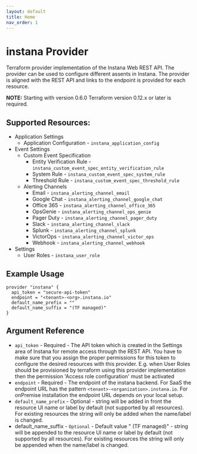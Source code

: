 ```yaml
---
layout: default
title: Home
nav_order: 1
---
```


# instana Provider

Terraform provider implementation of the Instana Web REST API. The provider can be used to configure different
assents in Instana. The provider is aligned with the REST API and links to the endpoint is provided for each 
resource. 

**NOTE:** Starting with version 0.6.0 Terraform version 0.12.x or later is required.

## Supported Resources:

* Application Settings
  * Application Configuration - `instana_application_config`
* Event Settings
  * Custom Event Specification
    * Entity Verification Rule - `instana_custom_event_spec_entity_verification_rule`
    * System Rule - `instana_custom_event_spec_system_rule`
    * Threshold Rule - `instana_custom_event_spec_threshold_rule`
  * Alerting Channels
    * Email - `instana_alerting_channel_email`
    * Google Chat - `instana_alerting_channel_google_chat`
    * Office 365 - `instana_alerting_channel_office_365`
    * OpsGenie - `instana_alerting_channel_ops_genie`
    * Pager Duty - `instana_alerting_channel_pager_duty`
    * Slack - `instana_alerting_channel_slack`
    * Splunk - `instana_alerting_channel_splunk`
    * VictorOps - `instana_alerting_channel_victor_ops`
    * Webhook - `instana_alerting_channel_webhook`
* Settings
  * User Roles - `instana_user_role`

## Example Usage

```hcl
provider "instana" {
  api_token = "secure-api-token"  
  endpoint = "<tenant>-<org>.instana.io"
  default_name_prefix = ""
  default_name_suffix = "(TF managed)"
}
```

## Argument Reference

* `api_token` - Required - The API token which is created in the Settings area of Instana for remote access through 
the REST API. You have to make sure that you assign the proper permissions for this token to configure the desired 
resources with this provider. E.g. when User Roles should be provisioned by terraform using this provider implementation 
then the permission 'Access role configuration' must be activated
* `endpoint` - Required - The endpoint of the instana backend. For SaaS the endpoint URL has the pattern 
`<tenant>-<organization>.instana.io`. For onPremise installation the endpoint URL depends on your local setup.
* `default_name_prefix` - Optional - string will be added in front the resource UI name or label by default
(not supported by all resources). For existing resources the string will only be added when the name/label is changed.
* default_name_suffix - `Optional` - Default value " (TF managed)" - string will be appended to the resource UI name or 
label by default (not supported by all resources). For existing resources the string will only be appended when the 
name/label is changed.

